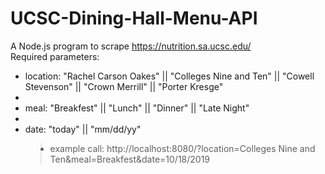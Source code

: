 # UCSC-Dining-Hall-Menu-API

A Node.js program to scrape https://nutrition.sa.ucsc.edu/ <br/> 
Required parameters: 
<ul>
  <li> location: "Rachel Carson Oakes" || "Colleges Nine and Ten" || "Cowell Stevenson" || "Crown Merrill" || "Porter Kresge"<li/>
  <li> meal: "Breakfest" || "Lunch" || "Dinner" || "Late Night"<li/>
  <li> date: "today" || "mm/dd/yy" <blockquote/><li/>
<ui/>
  
example call: http://localhost:8080/?location=Colleges Nine and Ten&meal=Breakfest&date=10/18/2019
